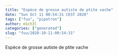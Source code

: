 ```yaml
---
title: "Espèce de grosse autiste de ptite vache"
date: "Sun Oct 11 00:54:31 CEST 2020"
tags: ["fuu", "pipotron"]
author: m1ch3l
categories: ["generated"]
slug: "fuu/2020-10-11-00:54:31"
---
```


Espèce de grosse autiste de ptite vache

